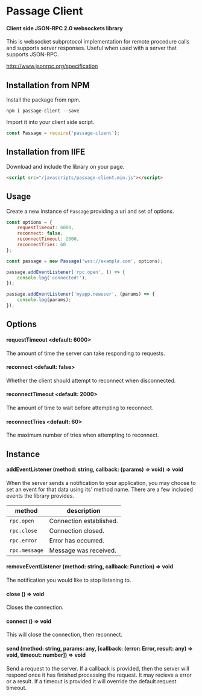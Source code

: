 # Passage Client

#### Client side JSON-RPC 2.0 websockets library

This is websocket subprotocol implementation for remote procedure calls and supports server responses. Useful when used with a server that supports JSON-RPC.

http://www.jsonrpc.org/specification

## Installation from NPM

Install the package from npm.

```
npm i passage-client --save
```

Import it into your client side script.

```javascript
const Passage = require('passage-client');
```

## Installation from IIFE

Download and include the library on your page.

```html
<script src="/javascripts/passage-client.min.js"></script>
```

## Usage

Create a new instance of `Passage` providing a uri and set of options.

```javascript
const options = {
    requestTimeout: 6000,
    reconnect: false,
    reconnectTimeout: 2000,
    reconnectTries: 60
};

const passage = new Passage('wss://example.com', options);

passage.addEventListener('rpc.open', () => {
    console.log('connected!');
});

passage.addEventListener('myapp.newuser', (params) => {
    console.log(params);
});
```

## Options

#### requestTimeout <default: 6000>

The amount of time the server can take responding to requests.

#### reconnect <default: false>

Whether the client should attempt to reconnect when disconnected.

#### reconnectTimeout <default: 2000>

The amount of time to wait before attempting to reconnect.

#### reconnectTries <default: 60>

The maximum number of tries when attempting to reconnect.

## Instance

#### addEventListener (method: string, callback: (params) => void) => void

When the server sends a notification to your application, you may choose to set an event for that data using its' method name. There are a few included events the library provides.

| method | description |
| - | - |
| `rpc.open` | Connection established. |
| `rpc.close` | Connection closed. |
| `rpc.error` | Error has occurred. |
| `rpc.message` | Message was received. |

#### removeEventListener (method: string, callback: Function) => void

The notification you would like to stop listening to.

#### close () => void

Closes the connection.

#### connect () => void

This will close the connection, then reconnect.

#### send (method: string, params: any, [callback: (error: Error, result: any) => void, timeout: number]) => void

Send a request to the server. If a callback is provided, then the server will respond once it has finished processing the request. It may recieve a error or a result. If a timeout is provided it will override the default request timeout.
